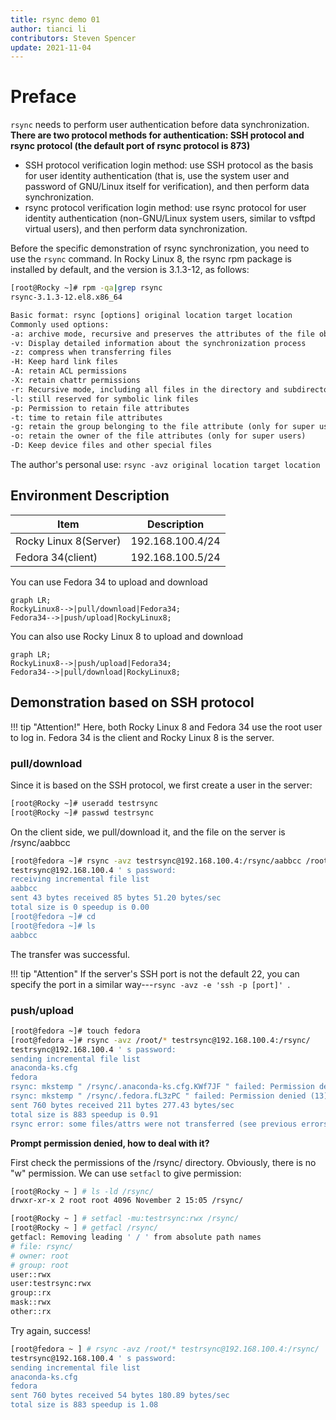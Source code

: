 ```yaml
---
title: rsync demo 01
author: tianci li
contributors: Steven Spencer
update: 2021-11-04
---
```


# Preface

`rsync` needs to perform user authentication before data synchronization. **There are two protocol methods for authentication: SSH protocol and rsync protocol (the default port of rsync protocol is 873)**

* SSH protocol verification login method: use SSH protocol as the basis for user identity authentication (that is, use the system user and password of GNU/Linux itself for verification), and then perform data synchronization.
* rsync protocol verification login method: use rsync protocol for user identity authentication (non-GNU/Linux system users, similar to vsftpd virtual users), and then perform data synchronization.

Before the specific demonstration of rsync synchronization, you need to use the `rsync` command. In Rocky Linux 8, the rsync rpm package is installed by default, and the version is 3.1.3-12, as follows:

```bash
[root@Rocky ~]# rpm -qa|grep rsync
rsync-3.1.3-12.el8.x86_64
```

```txt
Basic format: rsync [options] original location target location
Commonly used options:
-a: archive mode, recursive and preserves the attributes of the file object, which is equivalent to -rlptgoD (without -H, -A, -X)
-v: Display detailed information about the synchronization process
-z: compress when transferring files
-H: Keep hard link files
-A: retain ACL permissions
-X: retain chattr permissions
-r: Recursive mode, including all files in the directory and subdirectories
-l: still reserved for symbolic link files
-p: Permission to retain file attributes
-t: time to retain file attributes
-g: retain the group belonging to the file attribute (only for super users)
-o: retain the owner of the file attributes (only for super users)
-D: Keep device files and other special files
```

The author's personal use: `rsync -avz original location target location`

##  Environment Description

|Item|Description|
|---|---|
| Rocky Linux 8(Server) | 192.168.100.4/24 |
| Fedora 34(client) | 192.168.100.5/24 |

You can use Fedora 34 to upload and download

```mermaid
graph LR;
RockyLinux8-->|pull/download|Fedora34;
Fedora34-->|push/upload|RockyLinux8;
```

You can also use Rocky Linux 8 to upload and download

```mermaid
graph LR;
RockyLinux8-->|push/upload|Fedora34;
Fedora34-->|pull/download|RockyLinux8;
```

##  Demonstration based on SSH protocol

!!! tip "Attention!"
    Here, both Rocky Linux 8 and Fedora 34 use the root user to log in. Fedora 34 is the client and Rocky Linux 8 is the server.

###  pull/download

Since it is based on the SSH protocol, we first create a user in the server:

```bash
[root@Rocky ~]# useradd testrsync
[root@Rocky ~]# passwd testrsync
```

On the client side, we pull/download it, and the file on the server is /rsync/aabbcc

```bash
[root@fedora ~]# rsync -avz testrsync@192.168.100.4:/rsync/aabbcc /root
testrsync@192.168.100.4 ' s password:
receiving incremental file list
aabbcc
sent 43 bytes received 85 bytes 51.20 bytes/sec
total size is 0 speedup is 0.00
[root@fedora ~]# cd
[root@fedora ~]# ls
aabbcc
```
The transfer was successful.

!!! tip "Attention"
    If the server's SSH port is not the default 22, you can specify the port in a similar way---`rsync -avz -e 'ssh -p [port]' `.

### push/upload

```bash
[root@fedora ~]# touch fedora
[root@fedora ~]# rsync -avz /root/* testrsync@192.168.100.4:/rsync/
testrsync@192.168.100.4 ' s password:
sending incremental file list
anaconda-ks.cfg
fedora
rsync: mkstemp " /rsync/.anaconda-ks.cfg.KWf7JF " failed: Permission denied (13)
rsync: mkstemp " /rsync/.fedora.fL3zPC " failed: Permission denied (13)
sent 760 bytes received 211 bytes 277.43 bytes/sec
total size is 883 speedup is 0.91
rsync error: some files/attrs were not transferred (see previous errors) (code 23) at main.c(1330) [sender = 3.2.3]
```

**Prompt permission denied, how to deal with it?**

First check the permissions of the /rsync/ directory. Obviously, there is no "w" permission. We can use `setfacl` to give permission:

```bash
[root@Rocky ~ ] # ls -ld /rsync/
drwxr-xr-x 2 root root 4096 November 2 15:05 /rsync/
```

```bash
[root@Rocky ~ ] # setfacl -mu:testrsync:rwx /rsync/
[root@Rocky ~ ] # getfacl /rsync/
getfacl: Removing leading ' / ' from absolute path names
# file: rsync/
# owner: root
# group: root
user::rwx
user:testrsync:rwx
group::rx
mask::rwx
other::rx
```

Try again, success!

```bash
[root@fedora ~ ] # rsync -avz /root/* testrsync@192.168.100.4:/rsync/
testrsync@192.168.100.4 ' s password:
sending incremental file list
anaconda-ks.cfg
fedora
sent 760 bytes received 54 bytes 180.89 bytes/sec
total size is 883 speedup is 1.08
```

